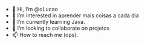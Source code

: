 - 👋 Hi, I’m @oLucao
- 👀 I’m interested in aprender mais coisas a cada dia
- 🌱 I’m currently learning Java.
- 💞️ I’m looking to collaborate on projetos
- 📫 How to reach me (ops).

<!---
oLucao/oLucao is a ✨ special ✨ repository because its `README.md` (this file) appears on your GitHub profile.
You can click the Preview link to take a look at your changes.
--->
